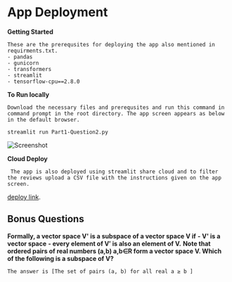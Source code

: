 # App Deployment

   **Getting Started**

    These are the prerequsites for deploying the app also mentioned in requirments.txt.
    - pandas
    - gunicorn
    - transformers
    - streamlit
    - tensorflow-cpu==2.8.0

   **To Run locally**

    Download the necessary files and prerequsites and run this command in command prompt in the root directory. The app screen appears as below in the default browser.
  ``streamlit run Part1-Question2.py`` 
    



   ![Screenshot](https://user-images.githubusercontent.com/21020999/169807913-0bbad9c4-be92-42d9-9184-8c3ece67e198.png)


   **Cloud Deploy**

     The app is also deployed using streamlit share cloud and to filter the reviews upload a CSV file with the instructions given on the app screen.
   [deploy link](https://share.streamlit.io/gaminte/streamlit-app-deploy/main/data.py).
    
     
     
 
 


## Bonus Questions
  **Formally, a vector space V' is a subspace of a vector space V if**
     **- V' is a vector space**
     **- every element of V′ is also an element of V.**
  **Note that ordered pairs of real numbers (a,b) a,b∈R form a vector space V. Which of the following is a subspace of V?**

    The answer is [The set of pairs (a, b) for all real a ≥ b ]



 

